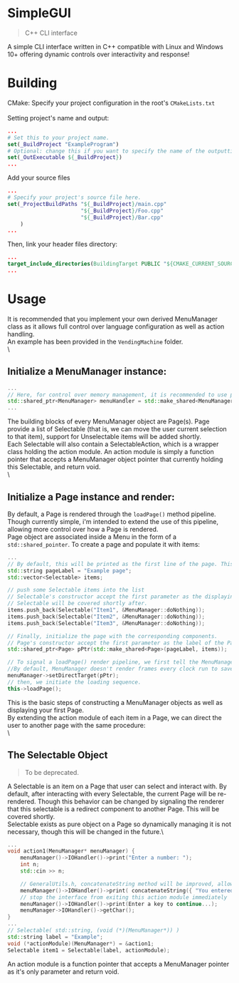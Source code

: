 # SimpleGUI
> C++ CLI interface

A simple CLI interface written in C++ compatible with Linux and Windows 10+ offering dynamic controls over interactivity and response!
# Building
CMake: Specify your project configuration in the root's `CMakeLists.txt`\
\
Setting project's name and output:
```cmake
...
# Set this to your project name.
set(_BuildProject "ExampleProgram")
# Optional: change this if you want to specify the name of the outputting executable.
set(_OutExecutable ${_BuildProject})
...
```
Add your source files
```cmake
...
# Specify your project's source file here.
set(_ProjectBuildPaths "${_BuildProject}/main.cpp"
                       "${_BuildProject}/Foo.cpp"
                       "${_BuildProject}/Bar.cpp"
    )
...
```
Then, link your header files directory:
```cmake
...
target_include_directories(BuildingTarget PUBLIC "${CMAKE_CURRENT_SOURCE_DIR}/ExampleProject")
...
```
# Usage

It is recommended that you implement your own derived MenuManager class as it allows full control over language configuration as well as action handling.\
An example has been provided in the `VendingMachine` folder.\
\
## Initialize a MenuManager instance:
```c++
...
// Here, for control over memory management, it is recommended to use pointer for all instances of MenuManager objects.
std::shared_ptr<MenuManager> menuHandler = std::make_shared<MenuManager>();
...
```
The building blocks of every MenuManager object are Page(s). Page provide a list of Selectable (that is, we can move the user current selection to that item), support for Unselectable items will be added shortly.\
Each Selectable will also contain a SelectableAction, which is a wrapper class holding the action module. An action module is simply a function pointer that accepts a MenuManager object pointer that currently holding this Selectable, and return void.\
\
## Initialize a Page instance and render:
By default, a Page is rendered through the `loadPage()` method pipeline. Though currently simple, i'm intended to extend the use of this pipeline, allowing more control over how a Page is rendered.\
Page object are associated inside a Menu in the form of a `std::shared_pointer`. To create a page and populate it with items:
```c++
...
// By default, this will be printed as the first line of the page. This can be changed by overriding the render() method inside a MenuManager class.
std::string pageLabel = "Example page";
std::vector<Selectable> items;

// push some Selectable items into the list
// Selectable's constructor accept the first parameter as the displaying label of the selectable, the second parameter as an address of an action module function.
// Selectable will be covered shortly after.
items.push_back(Selectable("Item1", &MenuManager::doNothing));
items.push_back(Selectable("Item2", &MenuManager::doNothing));
items.push_back(Selectable("Item3", &MenuManager::doNothing));

// Finally, initialize the page with the corresponding components.
// Page's constructor accept the first parameter as the label of the Page. the second parameter as the list of Selectables.
std::shared_ptr<Page> pPtr(std::make_shared<Page>(pageLabel, items));

// To signal a loadPage() render pipeline, we first tell the MenuManager instance to render the next frame by setting the direct target. 
//By default, MenuManager doesn't render frames every clock run to save resources and maintain control over user interface.
menuManager->setDirectTarget(pPtr);
// then, we initiate the loading sequence.
this->loadPage();
```
This is the basic steps of constructing a MenuManager objects as well as displaying your first Page.\
By extending the action module of each item in a Page, we can direct the user to another page with the same procedure:\
\
## The Selectable Object
> To be deprecated.

A Selectable is an item on a Page that user can select and interact with. By default, after interacting with every Selectable, the current Page will be re-rendered. Though this behavior can be changed by signaling the renderer that this selectable is a redirect component to another Page. This will be covered shortly.\
Selectable exists as pure object on a Page so dynamically managing it is not necessary, though this will be changed in the future.\
```c++
...
void action1(MenuManager* menuManager) {
    menuManager()->IOHandler()->print("Enter a number: ");
    int n;
    std::cin >> n;

    // GeneralUtils.h, concatenateString method will be improved, allowing automatic stringify in the future.
    menuManager()->IOHandler()->print( concatenateString({ "You entered: ", std::to_string(n) }) );
    // stop the interface from exiting this action module immediately
    menuManager()->IOHandler()->print(Enter a key to continue...);
    menuManager->IOHandler()->getChar();
}
...
// Selectable( std::string, (void (*)(MenuManager*)) )
std::string label = "Example";
void (*actionModule)(MenuManager*) = &action1;
Selectable item1 = Selectable(label, actionModule);
```
An action module is a function pointer that accepts a MenuManager pointer as it's only parameter and return void.